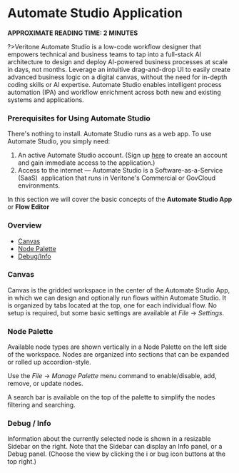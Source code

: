 # Automate Studio Application
**APPROXIMATE READING TIME: 2 MINUTES**

?>Veritone Automate Studio is a low-code workflow designer that empowers technical and business teams to tap into a full-stack AI architecture to design and deploy AI-powered business processes at scale in days, not months. Leverage an intuitive drag-and-drop UI to easily create advanced business logic on a digital canvas, without the need for in-depth coding skills or AI expertise. Automate Studio enables intelligent process automation (IPA) and workflow enrichment across both new and existing systems and applications.


### Prerequisites for Using Automate Studio

There's nothing to install. Automate Studio runs as a web app. To use Automate Studio, you simply need:

1.  An active Automate Studio account. (Sign up [here](https://www.veritone.com/onboarding/#/signUp?type=automate) to create an account and gain immediate access to the application.)
2.  Access to the internet &mdash; Automate Studio is a Software-as-a-Service (SaaS)  application that runs in Veritone's Commercial or GovCloud environments. 

In this section we will cover the basic concepts of the **Automate Studio App** or **Flow Editor**

### Overview

- [Canvas](#canvas)
- [Node Palette](#node-palette)
- [Debug/Info](#debug-info)

### Canvas

Canvas is the gridded workspace in the center of the Automate Studio App, in which we can design and optionally run flows within Automate Studio. It is organized by tabs located at the top, one for each individual flow. No setup is required, but some basic settings are available at *File* -> *Settings*.

### Node Palette

Available node types are shown vertically in a Node Palette on the left side of the workspace. Nodes are organized into sections that can be expanded or rolled up accordion-style.

Use the *File* -> *Manage Palette* menu command to enable/disable, add, remove, or update nodes. 

A search bar is available on the top of the palette to simplify the nodes filtering and searching. 


### Debug / Info

Information about the currently selected node is shown in a resizable Sidebar on the right. Note that the Sidebar can display an Info panel, or a Debug panel. (Choose the view by clicking the i or bug icon buttons at the top right.)

